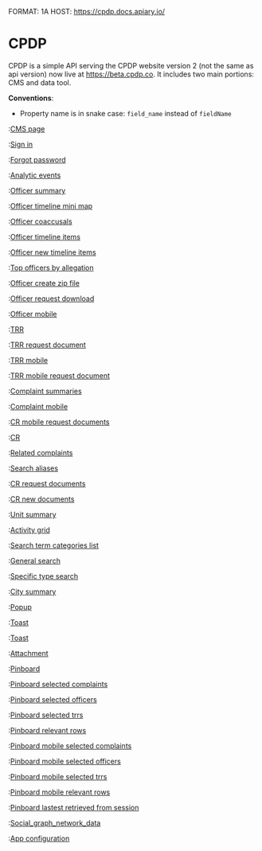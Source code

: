 FORMAT: 1A
HOST: https://cpdp.docs.apiary.io/

# CPDP

CPDP is a simple API serving the CPDP website version 2 (not the same as api version) now live at https://beta.cpdp.co. It includes two main portions: CMS and data tool.

**Conventions**:

- Property name is in snake case: `field_name` instead of `fieldName`

:[CMS page](cms_page.md)

:[Sign in](sign_in.md)

:[Forgot password](forgot_password.md)

:[Analytic events](analytic_events.md)

:[Officer summary](officer_summary.md)

:[Officer timeline mini map](officer_timeline_mini_map.md)

:[Officer coaccusals](officer_coaccusals.md)

:[Officer timeline items](officer_timeline_items.md)

:[Officer new timeline items](officer_new_timeline_items.md)

:[Top officers by allegation](top_officer_by_allegation.md)

:[Officer create zip file](officer_create_zip_file.md)

:[Officer request download](officer_request_download.md)

:[Officer mobile](officer_mobile.md)

:[TRR](trr.md)

:[TRR request document](trr_request_document.md)

:[TRR mobile](trr_mobile.md)

:[TRR mobile request document](trr_mobile_request_document.md)

:[Complaint summaries](complaint_summaries.md)

:[Complaint mobile](complaint_mobile.md)

:[CR mobile request documents](complaint_mobile_request_documents.md)

:[CR](cr.md)

:[Related complaints](related_complaints.md)

:[Search aliases](search_aliases.md)

:[CR request documents](complaint_request_documents.md)

:[CR new documents](complaint_new_documents.md)

:[Unit summary](unit_summary.md)

:[Activity grid](activity_grid.md)

:[Search term categories list](search_term_categories.md)

:[General search](general_search.md)

:[Specific type search](specific_type_search.md)

:[City summary](city_summary.md)

:[Popup](popup.md)

:[Toast](toast.md)

:[Toast](toast_mobile.md)

:[Attachment](attachment.md)

:[Pinboard](pinboard.md)

:[Pinboard selected complaints](pinboard_complaints.md)

:[Pinboard selected officers](pinboard_officers.md)

:[Pinboard selected trrs](pinboard_trrs.md)

:[Pinboard relevant rows](pinboard_relevant.md)

:[Pinboard mobile selected complaints](pinboard_mobile_complaints.md)

:[Pinboard mobile selected officers](pinboard_mobile_officers.md)

:[Pinboard mobile selected trrs](pinboard_mobile_trrs.md)

:[Pinboard mobile relevant rows](pinboard_mobile_relevant.md)

:[Pinboard lastest retrieved from session](pinboard_latest_retrieved.md)

:[Social_graph_network_data](social_graph_network_data.md)

:[App configuration](app_config.md)
